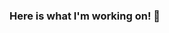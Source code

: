 ### Here is what I'm working on! 👋

<!--
**SaraMesquita/SaraMesquita** is a ✨ _special_ ✨ repository because its `README.md` (this file) appears on your GitHub profile.

Here are some ideas to get you started:

- 🔭 I’m currently working on my PhD and Data Visualization Lisboa
- 🌱 I’m currently learning ... d3.js
- 👯 I’m looking to collaborate on ... pyhton and d3.js
- 🤔 I’m looking for help with ... time series and d3.js
- 💬 Ask me about ... Anything
- 📫 How to reach me: [LinkedIn](https://www.linkedin.com/in/saramesquita1/)
- 😄 Pronouns: she/her
- ⚡ Fun fact: ... I'm a savvy reader (Science, Fiction, Classics, Business)
-->
